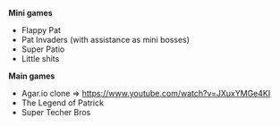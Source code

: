 
**Mini games**
- Flappy Pat
- Pat Invaders (with assistance as mini bosses)
- Super Patio
- Little shits

**Main games**
- Agar.io clone => https://www.youtube.com/watch?v=JXuxYMGe4KI
- The Legend of Patrick
- Super Techer Bros
